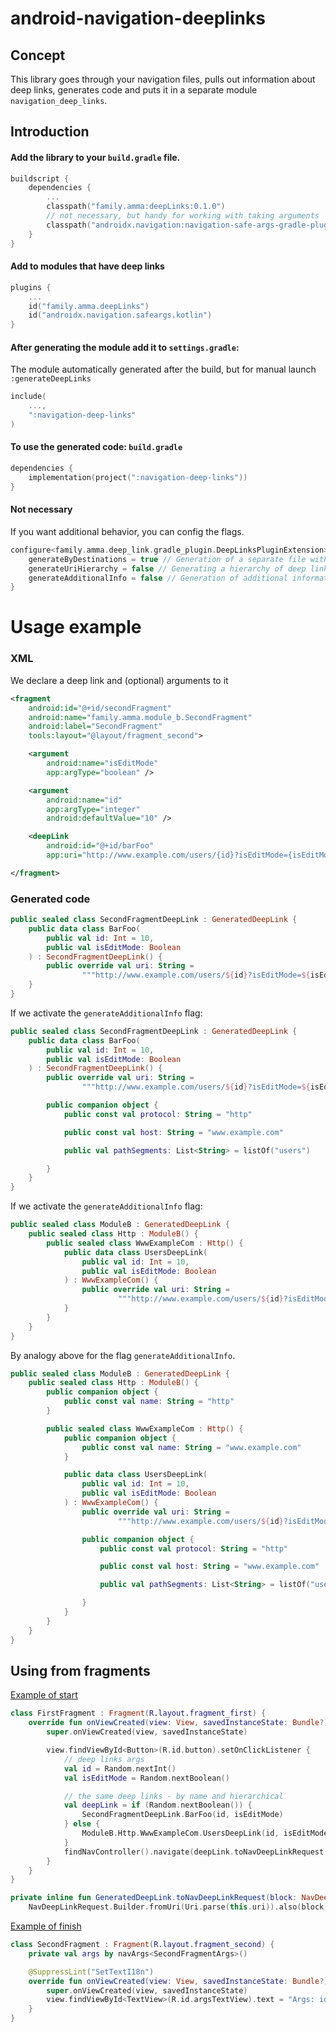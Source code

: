 # android-navigation-deeplinks
## Concept
This library goes through your navigation files, pulls out information about deep links, generates code and puts it in a separate module `navigation_deep_links`.

## Introduction
#### Add the library to your `build.gradle` file.
```kotlin
buildscript {
    dependencies {
        ...
        classpath("family.amma:deepLinks:0.1.0")
        // not necessary, but handy for working with taking arguments
        classpath("androidx.navigation:navigation-safe-args-gradle-plugin:2.3.0")
    }
}
```
#### Add to modules that have deep links
```kotlin
plugins {
    ...
    id("family.amma.deepLinks")
    id("androidx.navigation.safeargs.kotlin")
}
```
#### After generating the module add it to `settings.gradle`:
The module automatically generated after the build, but for manual launch `:generateDeepLinks`
```kotlin
include(
    ...,
    ":navigation-deep-links"
)
```
#### To use the generated code: `build.gradle`
```kotlin
dependencies {
    implementation(project(":navigation-deep-links"))
}
```
#### Not necessary 
If you want additional behavior, you can config the flags. 
```kotlin
configure<family.amma.deep_link.gradle_plugin.DeepLinksPluginExtension> {
    generateByDestinations = true // Generation of a separate file with deep links for each destination. 
    generateUriHierarchy = false // Generating a hierarchy of deep links based on their url.
    generateAdditionalInfo = false // Generation of additional information for all types of generation: names, protocol, host and path segments.
}
```

# Usage example
### XML
We declare a deep link and (optional) arguments to it
```xml
<fragment
    android:id="@+id/secondFragment"
    android:name="family.amma.module_b.SecondFragment"
    android:label="SecondFragment"
    tools:layout="@layout/fragment_second">

    <argument
        android:name="isEditMode"
        app:argType="boolean" />

    <argument
        android:name="id"
        app:argType="integer"
        android:defaultValue="10" />

    <deepLink
        android:id="@+id/barFoo"
        app:uri="http://www.example.com/users/{id}?isEditMode={isEditMode}" />

</fragment>
```
### Generated code
```kotlin
public sealed class SecondFragmentDeepLink : GeneratedDeepLink {
    public data class BarFoo(
        public val id: Int = 10,
        public val isEditMode: Boolean
    ) : SecondFragmentDeepLink() {
        public override val uri: String =
                """http://www.example.com/users/${id}?isEditMode=${isEditMode}"""
    }
}
```
If we activate the `generateAdditionalInfo` flag:
```kotlin
public sealed class SecondFragmentDeepLink : GeneratedDeepLink {
    public data class BarFoo(
        public val id: Int = 10,
        public val isEditMode: Boolean
    ) : SecondFragmentDeepLink() {
        public override val uri: String =
                """http://www.example.com/users/${id}?isEditMode=${isEditMode}"""

        public companion object {
            public const val protocol: String = "http"

            public const val host: String = "www.example.com"

            public val pathSegments: List<String> = listOf("users")

        }
    }
}
```

If we activate the `generateAdditionalInfo` flag:
```kotlin
public sealed class ModuleB : GeneratedDeepLink {
    public sealed class Http : ModuleB() {
        public sealed class WwwExampleCom : Http() {
            public data class UsersDeepLink(
                public val id: Int = 10,
                public val isEditMode: Boolean
            ) : WwwExampleCom() {
                public override val uri: String =
                        """http://www.example.com/users/${id}?isEditMode=${isEditMode}"""
            }
        }
    }
}
```
By analogy above for the flag `generateAdditionalInfo`.
```kotlin
public sealed class ModuleB : GeneratedDeepLink {
    public sealed class Http : ModuleB() {
        public companion object {
            public const val name: String = "http"
        }

        public sealed class WwwExampleCom : Http() {
            public companion object {
                public const val name: String = "www.example.com"
            }

            public data class UsersDeepLink(
                public val id: Int = 10,
                public val isEditMode: Boolean
            ) : WwwExampleCom() {
                public override val uri: String =
                        """http://www.example.com/users/${id}?isEditMode=${isEditMode}"""

                public companion object {
                    public const val protocol: String = "http"

                    public const val host: String = "www.example.com"

                    public val pathSegments: List<String> = listOf("users")

                }
            }
        }
    }
}
```

## Using from fragments
[Example of start](https://github.com/AMMA-Family/android-navigation-deeplinks/blob/master/sample/module-a/src/main/kotlin/family/amma/module_a/FirstFragment.kt)
```kotlin
class FirstFragment : Fragment(R.layout.fragment_first) {
    override fun onViewCreated(view: View, savedInstanceState: Bundle?) {
        super.onViewCreated(view, savedInstanceState)

        view.findViewById<Button>(R.id.button).setOnClickListener {
            // deep links args
            val id = Random.nextInt()
            val isEditMode = Random.nextBoolean()

            // the same deep links - by name and hierarchical
            val deepLink = if (Random.nextBoolean()) {
                SecondFragmentDeepLink.BarFoo(id, isEditMode)
            } else {
                ModuleB.Http.WwwExampleCom.UsersDeepLink(id, isEditMode)
            }
            findNavController().navigate(deepLink.toNavDeepLinkRequest())
        }
    }
}

private inline fun GeneratedDeepLink.toNavDeepLinkRequest(block: NavDeepLinkRequest.Builder.() -> Unit = {}) =
    NavDeepLinkRequest.Builder.fromUri(Uri.parse(this.uri)).also(block).build()
```
[Example of finish](https://github.com/AMMA-Family/android-navigation-deeplinks/blob/master/sample/module-b/src/main/kotlin/family/amma/module_b/SecondFragment.kt)
```kotlin
class SecondFragment : Fragment(R.layout.fragment_second) {
    private val args by navArgs<SecondFragmentArgs>()

    @SuppressLint("SetTextI18n")
    override fun onViewCreated(view: View, savedInstanceState: Bundle?) {
        super.onViewCreated(view, savedInstanceState)
        view.findViewById<TextView>(R.id.argsTextView).text = "Args: id = ${args.id}, isEditMode = ${args.isEditMode}"
    }
}
```